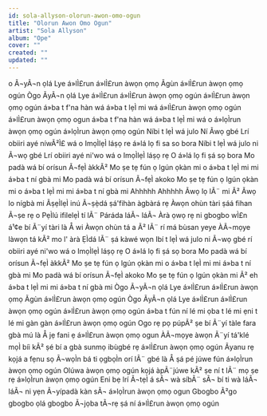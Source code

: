 ```yaml
---
id: sola-allyson-olorun-awon-omo-ogun
title: "Olorun Awon Omo Ogun"
artist: "Sola Allyson"
album: "Ope"
cover: ""
created: ""
updated: ""
---
```


o Ã¬yÃ¬n ọlá
Lye á»lÌ£run
á»lÌ£run àwọn ọmọ Ãgùn
á»lÌ£run àwọn ọmọ ogún
Ògo ÃyÃ¬n ọlá
Lye á»lÌ£run
á»lÌ£run àwọn ọmọ ogún
á»lÌ£run àwọn ọmọ ogún
á»ba t f'na hàn wá
á»ba t lẹÌ mi wá
á»lÌ£run àwọn ọmọ ogún
á»lÌ£run àwọn ọmọ ogun
á»ba t f'na hàn wá
á»ba t lẹÌ mi wá o
á»lọÌrun àwọn ọmọ ogún
á»lọÌrun àwọn ọmọ ogún
Níbi t lẹÌ wá julo Ní Ãwọ gbé
Lrí obiiri ayé níwÃ²Ì£ wá o
ImọÌlẹÌ láṣọ re
á»lá lọ fi sa so bora
Níbi t lẹÌ wá julo ni Ã¬wọ gbé
Lrí obiiri ayé ni'wo wá o
ImọÌlẹÌ láṣọ rẹ
O  á»lá lọ fi ṣá sọ bora
Mo padà wá bí orísun Ã¬fẹÌ àkkÃ²
Mo ṣe tẹ fún ọ lgún ọkàn mi o
á»ba t lẹÌ mi mi
á»ba t ní gbà mi
Mo padà wá bí orísun Ã¬fẹÌ akoko
Mo ṣe tẹ fún ọ lgún ọkàn mi o
á»ba t lẹÌ mi mi
á»ba t ní gbà mi
Ahhhhh Ahhhhh
Ãwọ lọ lÃ¨ mi Ã²
Ãwọ lo nígbà mi
ÃṣẹÌlẹÌ inú Ã¬ṣẹ̀dá ṣá'fihàn àgbàrá rẹ
Àwọn ohùn tàri ṣáá fihan Ã¬ṣe rẹ o
PẹÌlú ifilelẹÌ tí  lÃ¨ Páráda láÃ¬ láÃ¬
Àrà ọwọ rẹ ni gbogbo wÌ£n
á¹¢e bí Ã¨yí tàri là Å wi
Àwọn ohùn tá a Ã² lÃ¨ rí má bùsan yeye
ÀÃ¬mọye làwọn tá kÃ² mo l' àrà
ẸÌdá  lÃ¨ ṣá kàwé wọn
Ibí t lẹÌ wá julo ni Ã¬wọ gbé
rí obiiri ayé ni'wo wá o
ImọÌlẹÌ láṣọ rẹ
O  á»lá lọ fi ṣá sọ bora
Mo padà wá bí orísun Ã¬fẹÌ àkkÃ²
Mo ṣe tẹ fún ọ lgún ọkàn mi o
á»ba t lẹÌ mi mi
á»ba t ní gbà mi
Mo padà wá bí orísun Ã¬fẹÌ akoko
Mo ṣe tẹ fún ọ lgún ọkàn mi Ã² eh
á»ba t lẹÌ mi mi
á»ba t ní gbà mi
Ògo Ã¬yÃ¬n ọlá
Lye á»lÌ£run
á»lÌ£run àwọn ọmọ Ãgùn
á»lÌ£run àwọn ọmọ ogún
Ògo ÃyÃ¬n ọlá
Lye á»lÌ£run
á»lÌ£run àwọn ọmọ ogún
á»lÌ£run àwọn ọmọ ogún
á»ba t fún ní lé mi ọba t lé mi ẹni t lé mi gàn gàn
á»lÌ£run àwọn ọmọ ogún
Ogo rẹ pọ púpÃ² ṣe bí Ã¨yí tàle fara gbà mú là Å jẹ fani ẹ
á»lÌ£run àwọn ọmọ ogun
ÀÃ¬mọye àwọn Ã¨yí tá'klé mọÌ bíi kÃ² ṣé bí a gbà sunmọ ibùgbé rẹ
á»lÌ£run àwọn ọmọ ogún
Ãyanu rẹ kọjá a fẹnu sọ Ã¬wọÌn bá ti ọgbọÌn orí lÃ¨ gbé là Å ṣá pé júwe fún
á»lọÌrun àwọn ọmọ ogún
Olúwa àwọn ọmọ ogún kọjá àpÃ¨júwe kÃ² ṣe ní t lÃ¨ mọ ṣe rẹ
á»lọÌrun àwọn ọmọ ogún
Eni bẹ lrí Ã¬tẹÌ á sÃ¬ wà síbÃ¨ sÃ¬ bí  ti wà láÃ¬ láÃ¬ ni yẹn Ã¬yípadà kàn  sÃ¬
á»lọÌrun àwọn ọmọ ogun
Gbogbo Ã²go gbogbo ọlá gbogbo Ã¬jọba tÃ¬rẹ ṣá ní
á»lÌ£run àwọn ọmọ ogún